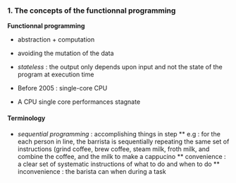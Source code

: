 

### 1. The concepts of the functionnal programming

__Functionnal programming__
* abstraction + computation
* avoiding the mutation of the data
* _stateless_ : the output only depends upon input and not the state of the program at execution time



* Before 2005 : single-core CPU
* A CPU single core performances stagnate

#### Terminology

* _sequential programming_ : accomplishing things in step
  ** e.g : for the each person in line, the barrista is sequentially repeating the same set of instructions (grind coffee, brew coffee, steam milk, froth milk, and combine the coffee, and the milk to make a cappucino
  ** convenience : a clear set of systematic instructions of what to do and when to do
  ** inconvenience : the barista can when during a task
  
  


